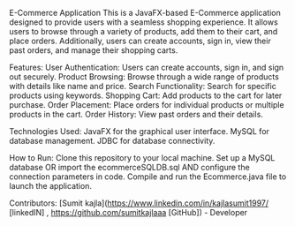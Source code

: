 E-Commerce Application
This is a JavaFX-based E-Commerce application designed to provide users with a seamless shopping experience. It allows users to browse through a variety of products, add them to their cart, and place orders.
Additionally, users can create accounts, sign in, view their past orders, and manage their shopping carts.

Features:
User Authentication: Users can create accounts, sign in, and sign out securely.
Product Browsing: Browse through a wide range of products with details like name and price.
Search Functionality: Search for specific products using keywords.
Shopping Cart: Add products to the cart for later purchase.
Order Placement: Place orders for individual products or multiple products in the cart.
Order History: View past orders and their details.

Technologies Used:
JavaFX for the graphical user interface.
MySQL for database management.
JDBC for database connectivity.

How to Run:
Clone this repository to your local machine.
Set up a MySQL database OR import the ecommerceSQLDB.sql AND configure the connection parameters in code.
Compile and run the Ecommerce.java file to launch the application.

Contributors:
[Sumit kajla](https://www.linkedin.com/in/kajlasumit1997/ [linkedIN] , https://github.com/sumitkajlaaa [GitHub]) - Developer
